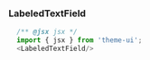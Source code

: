 ### LabeledTextField

```js
  /** @jsx jsx */
  import { jsx } from 'theme-ui';
  <LabeledTextField/>
```
